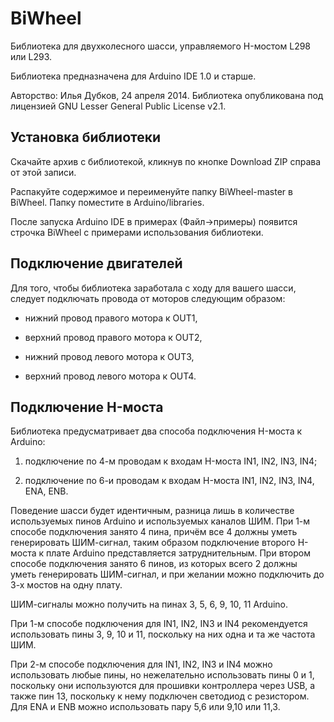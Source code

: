 BiWheel
=======
Библиотека для двухколесного шасси, управляемого H-мостом L298 или L293. 

Библиотека предназначена для Arduino IDE 1.0 и старше.

Авторство: Илья Дубков, 24 апреля 2014. Библиотека опубликована под лицензией GNU Lesser General Public License v2.1.

Установка библиотеки
-------
Скачайте архив с библиотекой, кликнув по кнопке Download ZIP справа от этой записи. 

Распакуйте содержимое и переименуйте папку BiWheel-master в BiWheel. Папку поместите в Arduino/libraries. 

После запуска Arduino IDE в примерах (Файл->примеры) появится строчка BiWheel с примерами использования библиотеки. 

Подключение двигателей
-------

Для того, чтобы библиотека заработала с ходу для вашего шасси, следует подключать провода от моторов следующим образом:

- нижний провод правого мотора к OUT1,

- верхний провод правого мотора к OUT2,

- нижний провод левого мотора к OUT3,

- верхний провод левого мотора к OUT4.

Подключение H-моста
-------

Библиотека предусматривает два способа подключения H-моста к Arduino:

1. подключение по 4-м проводам к входам H-моста IN1, IN2, IN3, IN4;

2. подключение по 6-и проводам к входам H-моста IN1, IN2, IN3, IN4, ENA, ENB.

Поведение шасси будет идентичным, разница лишь в количестве используемых пинов Arduino и используемых каналов ШИМ. При 1-м способе подключения занято 4 пина, причём все 4 должны уметь генерировать ШИМ-сигнал, таким образом подключение второго H-моста к плате Arduino представляется затруднительным. При втором способе подключения занято 6 пинов, из которых всего 2 должны уметь генерировать ШИМ-сигнал, и при желании можно подключить до 3-х мостов на одну плату.

ШИМ-сигналы можно получить на пинах 3, 5, 6, 9, 10, 11 Arduino. 

При 1-м способе подключения для IN1, IN2, IN3 и IN4 рекомендуется использовать пины 3, 9, 10 и 11, поскольку на них одна и та же частота ШИМ. 

При 2-м способе подключения для IN1, IN2, IN3 и IN4 можно использовать любые пины, но нежелательно использовать пины 0 и 1, поскольку они используются для прошивки контроллера через USB, а также пин 13, поскольку к нему подключен светодиод с резистором. Для ENA и ENB можно использовать пару 5,6 или 9,10 или 11,3.





